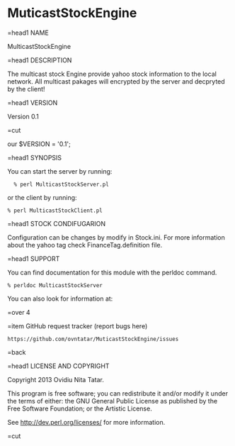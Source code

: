 MuticastStockEngine
===================

=head1 NAME

MulticastStockEngine

=head1 DESCRIPTION

The multicast stock Engine provide yahoo stock information to the local network.
All multicast pakages will encrypted by the server and decpryted by the client!

=head1 VERSION

Version 0.1

=cut

our $VERSION = '0.1';

=head1 SYNOPSIS

You can start the server by running: 

      % perl MulticastStockServer.pl 

or the client by running:

	% perl MulticastStockClient.pl

=head1  STOCK CONDIFUGARION 

Configuration can be changes by modify in Stock.ini. 
For more information about the yahoo tag check FinanceTag.definition file. 


=head1 SUPPORT

You can find documentation for this module with the perldoc command.

	% perldoc MulticastStockServer

You can also look for information at:

=over 4

=item GitHub request tracker (report bugs here)

	https://github.com/ovntatar/MuticastStockEngine/issues

=back

=head1 LICENSE AND COPYRIGHT

Copyright 2013 Ovidiu Nita Tatar.

This program is free software; you can redistribute it and/or modify it
under the terms of either: the GNU General Public License as published
by the Free Software Foundation; or the Artistic License.

See http://dev.perl.org/licenses/ for more information.

=cut
